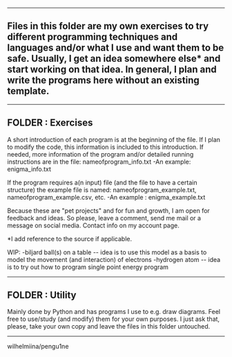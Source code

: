 ----------------------------------------------------------------------------------
Files in this folder are my own exercises to try different programming techniques and languages and/or what I use and want them to be safe. Usually, I get an idea somewhere else* and start working on that idea. In general, I plan and write the programs here without an existing template. 
----------------------------------------------------------------------------------

--------------------------------------
FOLDER : Exercises
--------------------------------------
A short introduction of each program is at the beginning of the file. If I plan to modify the code, this information is included to this introduction. If needed, more information of the program and/or detailed running instructions are in the file:
nameofprogram_info.txt
-An example: enigma_info.txt

If the program requires a(n input) file (and the file to have a certain structure) the example file is named:
nameofprogram_example.txt, nameofprogram_example.csv, etc.
-An example : enigma_example.txt

Because these are "pet projects" and for fun and growth, I am open for feedback and ideas. So please, leave a comment, send me mail or a message on social media. Contact info on my account page.

*I add reference to the source if applicable.

WIP:
-biljard ball(s) on a table -- idea is to use this model as a basis to model the movement (and interaction) of electrons
-hydrogen atom -- idea is to try out how to program single point energy program


--------------------------------------
FOLDER : Utility
--------------------------------------
Mainly done by Python and has programs I use to e.g. draw diagrams. Feel free to use/study (and modify) them for your own purposes. I just ask that, please, take your own copy and leave the files in this folder untouched.


-----------------------------------------------------------------------------
wilhelmiina/pengu1ne
